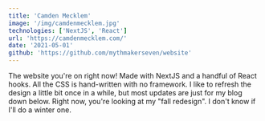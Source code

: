 ```yaml
---
title: 'Camden Mecklem'
image: '/img/camdenmecklem.jpg'
technologies: ['NextJS', 'React']
url: 'https://camdenmecklem.com/'
date: '2021-05-01'
github: 'https://github.com/mythmakerseven/website'
---
```


The website you're on right now! Made with NextJS and a handful of React hooks. All the CSS is hand-written with no framework. I like to refresh the design a little bit once in a while, but most updates are just for my blog down below. Right now, you're looking at my "fall redesign". I don't know if I'll do a winter one.